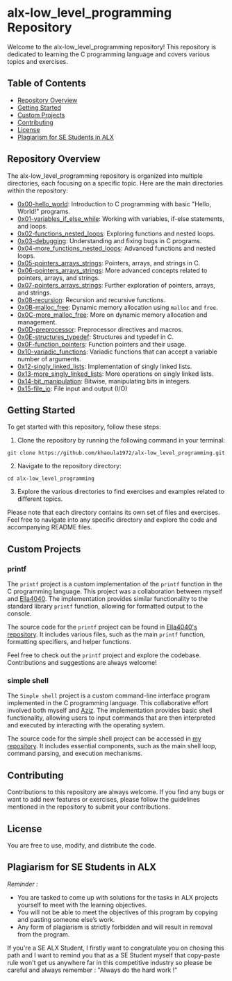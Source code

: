 # alx-low_level_programming Repository

Welcome to the alx-low_level_programming repository! This repository is dedicated to learning the C programming language and covers various topics and exercises.

## Table of Contents

- [Repository Overview](#repository-overview)
- [Getting Started](#getting-started)
- [Custom Projects](#custom-projects)
- [Contributing](#contributing)
- [License](#license)
- [Plagiarism for SE Students in ALX](#plagiarism-for-se-students-in-alx)

## Repository Overview

The alx-low_level_programming repository is organized into multiple directories, each focusing on a specific topic. Here are the main directories within the repository:

- [0x00-hello_world](./0x00-hello_world): Introduction to C programming with basic "Hello, World!" programs.
- [0x01-variables_if_else_while](./0x01-variables_if_else_while): Working with variables, if-else statements, and loops.
- [0x02-functions_nested_loops](./0x02-functions_nested_loops): Exploring functions and nested loops.
- [0x03-debugging](./0x03-debugging): Understanding and fixing bugs in C programs.
- [0x04-more_functions_nested_loops](./0x04-more_functions_nested_loops): Advanced functions and nested loops.
- [0x05-pointers_arrays_strings](./0x05-pointers_arrays_strings): Pointers, arrays, and strings in C.
- [0x06-pointers_arrays_strings](./0x06-pointers_arrays_strings): More advanced concepts related to pointers, arrays, and strings.
- [0x07-pointers_arrays_strings](./0x07-pointers_arrays_strings): Further exploration of pointers, arrays, and strings.
- [0x08-recursion](./0x08-recursion): Recursion and recursive functions.
- [0x0B-malloc_free](./0x0B-malloc_free): Dynamic memory allocation using `malloc` and `free`.
- [0x0C-more_malloc_free](./0x0C-more_malloc_free): More on dynamic memory allocation and management.
- [0x0D-preprocessor](./0x0D-preprocessor): Preprocessor directives and macros.
- [0x0E-structures_typedef](./0x0E-structures_typedef): Structures and typedef in C.
- [0x0F-function_pointers](./0x0F-function_pointers): Function pointers and their usage.
- [0x10-variadic_functions](./0x10-variadic_functions): Variadic functions that can accept a variable number of arguments.
- [0x12-singly_linked_lists](./0x12-singly_linked_lists): Implementation of singly linked lists.
- [0x13-more_singly_linked_lists](./0x13-more_singly_linked_lists): More operations on singly linked lists.
- [0x14-bit_manipulation](./0x14-bit_manipulation): Bitwise, manipulating bits in integers.
- [0x15-file_io](./0x15-file_io): File input and output (I/O)

## Getting Started

To get started with this repository, follow these steps:

1. Clone the repository by running the following command in your terminal:
```
git clone https://github.com/khaoula1972/alx-low_level_programming.git
```
2. Navigate to the repository directory:
```
cd alx-low_level_programming
```

3. Explore the various directories to find exercises and examples related to different topics.

Please note that each directory contains its own set of files and exercises. Feel free to navigate into any specific directory and explore the code and accompanying README files.

## Custom Projects

### printf

The `printf` project is a custom implementation of the `printf` function in the C programming language. This project was a collaboration between myself and [Ella4040](https://github.com/Ella4040). The implementation provides similar functionality to the standard library `printf` function, allowing for formatted output to the console.

The source code for the `printf` project can be found in [Ella4040's repository](https://github.com/Ella4040/printf). It includes various files, such as the main `printf` function, formatting specifiers, and helper functions.

Feel free to check out the `printf` project and explore the codebase. Contributions and suggestions are always welcome!

### simple shell
The `Simple shell` project  is a custom command-line interface program implemented in the C programming language. This collaborative effort involved both myself and [Aziz](https://github.com/aziz-gw). The implementation provides basic shell functionality, allowing users to input commands that are then interpreted and executed by interacting with the operating system.

The source code for the simple shell project can be accessed in [my repository](https://github.com/khaoula1972/simple_shell). It includes essential components, such as the main shell loop, command parsing, and execution mechanisms.

## Contributing

Contributions to this repository are always welcome. If you find any bugs or want to add new features or exercises, please follow the guidelines mentioned in the repository to submit your contributions.

## License

You are free to use, modify, and distribute the code.

## Plagiarism for SE Students in ALX

_Reminder :_ 
- You are tasked to come up with solutions for the tasks in ALX projects yourself to meet with the learning objectives.
- You will not be able to meet the objectives of this program by copying and pasting someone else’s work.
- Any form of plagiarism is strictly forbidden and will result in removal from the program.

If you're a SE ALX Student, I firstly want to congratulate you on chosing this path and I want to remind you that as a SE Student myself that copy-paste rule won't get us anywhere far in this competitive industry so please be careful and always remember : "Always do the hard work !"

